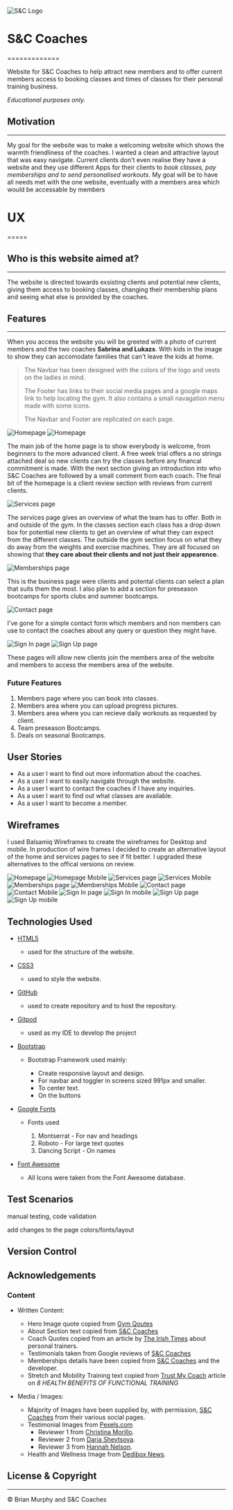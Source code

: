 ![S&C Logo](../img/scc-logo-light.png)

# S&C Coaches

=============

Website for S&C Coaches to help attract new members and to offer current members access to booking classes and times of classes for their personal training business.

_Educational purposes only._

## Motivation

---

My goal for the website was to make a welcoming website which shows the warmth friendliness of the coaches. I wanted a clean and attractive layout that was easy navigate. Current clients don't even realise they have a website and they use different Apps for their clients to _book classes, pay memberships and to send personalised workouts_. My goal will be to have all needs met with the one website, eventually with a members area which would be accessable by members

# UX

=====

## Who is this website aimed at?

---

The website is directed towards exsisting clients and potential new clients, giving them access to booking classes, changing their membership plans and seeing what else is provided by the coaches.

## Features

---

When you access the website you will be greeted with a photo of current members and the two coaches **Sabrina and Lukazs**. With kids in the image to show they can accomodate families that can't leave the kids at home.

> The Navbar has been designed with the colors of the logo and vests on the ladies in mind.
>
> The Footer has links to their social media pages and a google maps link to help locating the gym. It also contains a small navagation menu made with some icons.
>
> The Navbar and Footer are replicated on each page.

![Homepage](assets/images/readme-img/homepage-nav.png) ![Homepage](assets/images/readme-img/homepage-about.png)

The main job of the home page is to show everybody is welcome, from beginners to the more advanced client. A free week trial offers a no strings attached deal so new clients can try the classes before any financal commitment is made.
With the next section giving an introduction into who S&C Coaches are followed by a small comment from each coach.
The final bit of the homepage is a client review section with reviews from current clients.

![Services page](assets/images/readme-img/services-classes.png) 

The services page gives an overview of what the team has to offer. Both in and outside of the gym.
In the classes section each class has a drop down box for potential new clients to get an overview of what they can expect from the different classes.
The outside the gym section focus on what they do away from the weights and exercise machines. They are all focused on showing that **they care about their clients and not just their appearence.**

![Memberships page](assets/images/readme-img/memberships.png) 

This is the business page were clients and potental clients can select a plan that suits them the most.
I also plan to add a section for preseason bootcamps for sports clubs and summer bootcamps.

![Contact page](assets/images/readme-img/contact.png) 

I've gone for a simple contact form which members and non members can use to contact the coaches about any query or question they might have.

![Sign In page](assets/images/readme-img/member-login.png) ![Sign Up page](assets/images/readme-img/sign-up.png) 

These pages will allow new clients join the members area of the website and members to access the members area of the website.

### Future Features

1. Members page where you can book into classes.
2. Members area where you can upload progress pictures.
3. Members area where you can recieve daily workouts as requested by client.
4. Team preseason Bootcamps.
5. Deals on seasonal Bootcamps.

## User Stories

+ As a user I want to find out more information about the coaches.
+ As a user I want to easily navigate through the website.
+ As a user I want to contact the coaches if I have any inquiries.
+ As a user I want to find out what classes are available.
+ As a user I want to become a member.



## Wireframes

I used Balsamiq Wireframes to create the wireframes for Desktop and mobile. 
In production of wire frames I decided to create an alternative layout of the home and services pages
to see if fit better. I upgraded these alternatives to the offical versions on review.

![Homepage](assets/images/readme-img/wireframe-home.png) ![Homepage Mobile](assets/images/readme-img/wireframe-home-mobile.png)
![Services page](assets/images/readme-img/wireframe-services.png) ![Services Mobile](assets/images/readme-img/wireframe-services-mobile.png)
![Memberships page](assets/images/readme-img/wireframe-memberships.png) ![Memberships Mobile](assets/images/readme-img/wireframe-memberships-mobile.png)
![Contact page](assets/images/readme-img/wireframe-contact.png) ![Contact Mobile](assets/images/readme-img/wireframe-contact-mobile.png)
![Sign In page](assets/images/readme-img/wireframe-sign-in.png) ![Sign In mobile](assets/images/readme-img/wireframe-sign-in-mobile.png)
![Sign Up page](assets/images/readme-img/wireframe-sign-up.png) ![Sign Up mobile](assets/images/readme-img/wireframe-sign-up-mobile.png)

## Technologies Used

* [HTML5](https://en.wikipedia.org/wiki/HTML5)

  - used for the structure of the website.

* [CSS3](https://en.wikipedia.org/wiki/Cascading_Style_Sheets)

  - used to style the website.

* [GitHub](https://github.com)

  - used to create repository and to host the repository.

* [Gitpod](https://www.gitpod.io/)

  - used as my IDE to develop the project

* [Bootstrap](https://getbootstrap.com/)

  - Bootstrap Framework used mainly: 

    - Create responsive layout and design.
    - For navbar and toggler in screens sized 991px and smaller.
    - To center text.
    - On the buttons

* [Google Fonts](https://fonts.google.com/) 

  - Fonts used 

    1. Montserrat - For nav and headings
    2. Roboto - For large text quotes
    3. Dancing Script - On names

* [Font Awesome](https://fontawesome.com/)
  
  - All Icons were taken from the Font Awesome database.

## Test Scenarios

manual testing, code validation

add changes to the page
colors/fonts/layout

## Version Control

## Acknowledgements

### Content

* Written Content:

  - Hero Image quote copied from [Gym Qoutes](http://www.gymquotes.co/gym-life/the-magic-of-the-experience-will-reshape-you/#:~:text=Once%20you%20being%20your%20fitness,physical%20aspects%20of%20working%20out.)
  - About Section text copied from [S&C Coaches](https://www.sccoaches.com/)
  - Coach Quotes copied from an article by [The Irish Times](https://www.irishtimes.com/life-and-style/health-family/fitness/13-things-top-personal-trainers-wish-you-knew-1.2727472) about personal trainers.
  - Testimonials taken from Google reviews of [S&C Coaches](https://www.sccoaches.com/)
  - Memberships details have been copied from [S&C Coaches](https://www.sccoaches.com/) and the developer.
  - Stretch and Mobility Training text copied from [Trust My Coach](https://trustmycoach.com/functional-training/8-benefits-functional-training/) article on *8 HEALTH BENEFITS OF FUNCTIONAL TRAINING*

* Media / Images:

  - Majority of Images have been supplied by, with permission, [S&C Coaches](https://www.sccoaches.com/) from their various social pages.
  - Testimonial Images from [Pexels.com](https://www.pexels.com/)
    - Reviewer 1 from [Christina Morillo](https://www.pexels.com/photo/woman-smiling-at-the-camera-1181686/).
    - Reviewer 2 from [Daria Shevtsova](https://www.pexels.com/photo/man-leaning-on-yellow-painted-wall-1548164/).
    - Reviewer 3 from [Hannah Nelson](https://www.pexels.com/photo/close-up-photography-of-a-woman-near-wall-1065084/).
   - Health and Wellness Image from [Dedibox News](https://www.dedibox-news.com/health-and-wellness-services-and-products-for-a-balanced-life-style/). 


## License & Copyright

---

© Brian Murphy and S&C Coaches
